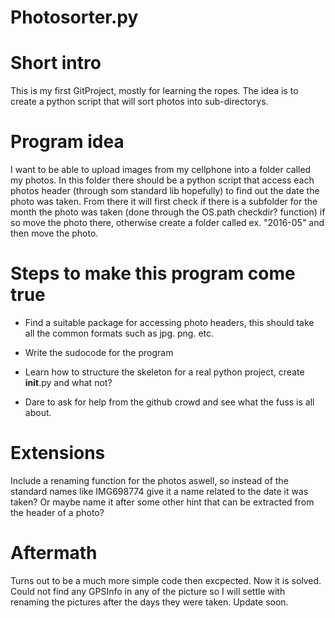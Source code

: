# Photosorter.py

# Short intro
This is my first GitProject, mostly for learning the ropes. The idea is to create a python script that will sort photos into sub-directorys.

# Program idea

I want to be able to upload images from my cellphone into a folder called my photos.
In this folder there should be a python script that access each photos header (through som standard lib hopefully) to find out the date the photo was taken. From there it will first check if there is a subfolder for the month the photo was taken (done through the OS.path checkdir? function) if so move the photo there, otherwise create a folder called ex. "2016-05" and then move the photo.

# Steps to make this program come true

  * Find a suitable package for accessing photo headers, this should take all the common formats such as jpg. png. etc.
  
  * Write the sudocode for the program
  
  * Learn how to structure the skeleton for a real python project, create __init__.py and what not?
  
  * Dare to ask for help from the github crowd and see what the fuss is all about.
  
# Extensions

Include a renaming function for the photos aswell, so instead of the standard names like IMG698774 give it a name related to the date it was taken? Or maybe name it after some other hint that can be extracted from the header of a photo?

# Aftermath

Turns out to be a much more simple code then excpected. Now it is solved. Could not find any GPSInfo in any of the picture so I will settle with renaming the pictures after the days they were taken. Update soon.
